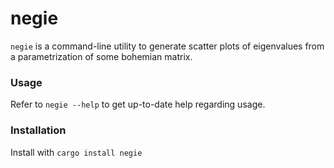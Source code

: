 # negie

`negie` is a command-line utility to generate scatter plots of eigenvalues from a parametrization of some bohemian matrix.

### Usage

Refer to `negie --help` to get up-to-date help regarding usage.

### Installation

Install with `cargo install negie`
